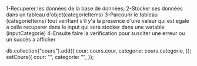 <!-- VERIFICATION DES DOUBLONS POUR LE DOCUMENT CATEGORIE -->
1-Recuperer les données de la base de données;
2-Stocker ses données dans un tableau d'objet(categorieItems)
3-Parcourir le tableau (categorieItems) tout verifiant s'il y'a la presence d'une valeur qui est egale a celle recuperer dans le input qui sera stocker dans une variable (inputCategorie)
4-Ensuite faire la verification pour susciter une erreur ou un succès a afficher


db.collection("cours").add({
      cour: cours.cour,
      categorie: cours.categorie,
    });
    setCours({
      cour: "",
      categorie: "",
    });